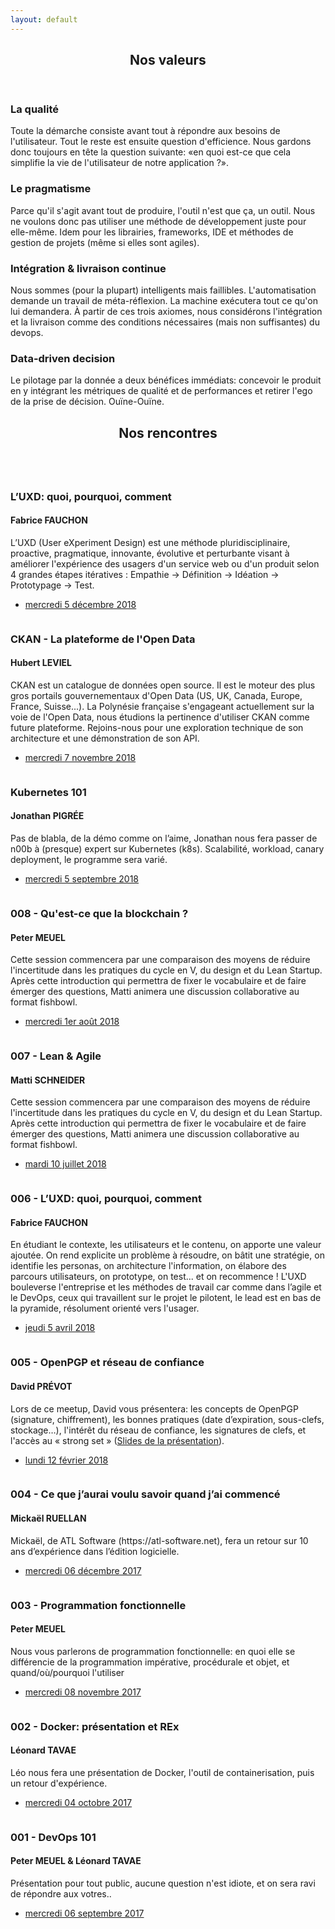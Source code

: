 ```yaml
---
layout: default
---
```


<!-- Section -->
<section>
  <header class="major">
    <h2>Nos valeurs</h2>
  </header>
  <div class="features">
    <article>
      <span class="icon fa-diamond"></span>
      <div class="content">
        <h3>La qualité</h3>
        <p>Toute la démarche consiste avant tout à répondre aux besoins de l'utilisateur. Tout le reste est ensuite question d'efficience. Nous gardons donc toujours en tête la question suivante: «en quoi est-ce que cela simplifie la vie de l'utilisateur de notre application ?».</p>
      </div>
    </article>
    <article>
      <span class="icon fa-paper-plane"></span>
      <div class="content">
        <h3>Le pragmatisme</h3>
        <p>Parce qu'il s'agit avant tout de produire, l'outil n'est que ça, un outil. Nous ne voulons donc pas utiliser une méthode de développement juste pour elle-même. Idem pour les librairies, frameworks, IDE et méthodes de gestion de projets (même si elles sont agiles).</p>
      </div>
    </article>
    <article>
      <span class="icon fa-rocket"></span>
      <div class="content">
        <h3>Intégration & livraison continue</h3>
        <p>Nous sommes (pour la plupart) intelligents mais faillibles. L'automatisation demande un travail de méta-réflexion. La machine exécutera tout ce qu'on lui demandera. À partir de ces trois axiomes, nous considérons l'intégration et la livraison comme des conditions nécessaires (mais non suffisantes) du devops.</p>
      </div>
    </article>
    <article>
      <span class="icon fa-signal"></span>
      <div class="content">
        <h3>Data-driven decision</h3>
        <p>Le pilotage par la donnée a deux bénéfices immédiats: concevoir le produit en y intégrant les métriques de qualité et de performances et retirer l'ego de la prise de décision. Ouïne-Ouïne.</p>
      </div>
    </article>
  </div>
</section>

<!-- Section -->
<section>
  <header class="major">
    <h2>Nos rencontres</h2>
  </header>
  <div class="posts">
    <article>
      <a href="https://www.meetup.com/fr-FR/TahitiDevOps/events/254659117/" class="image"><img src="assets/images/pic02.jpg" alt="" /></a>
      <h3>L’UXD: quoi, pourquoi, comment</h3>
      <h4>Fabrice FAUCHON</h4>
      <p>
          L’UXD (User eXperiment Design) est une méthode pluridisciplinaire, proactive, pragmatique, innovante, évolutive et perturbante visant à améliorer l'expérience des usagers d'un service web ou d'un produit selon 4 grandes étapes itératives : Empathie -> Définition -> Idéation -> Prototypage -> Test.
      </p>
      <ul class="actions">
        <li><a href="https://www.meetup.com/fr-FR/TahitiDevOps/events/254659117/" class="button">mercredi 5 décembre 2018</a></li>
      </ul>
    </article>
    <article>
      <a href="https://www.meetup.com/fr-FR/TahitiDevOps/events/254654895/" class="image"><img src="assets/images/pic01.jpg" alt="" /></a>
      <h3>CKAN - La plateforme de l'Open Data</h3>
      <h4>Hubert LEVIEL</h4>
      <p>
          CKAN est un catalogue de données open source. Il est le moteur des plus gros portails gouvernementaux d'Open Data (US, UK, Canada, Europe, France, Suisse...).
          La Polynésie française s'engageant actuellement sur la voie de l'Open Data, nous étudions la pertinence d'utiliser CKAN comme future plateforme.
          Rejoins-nous pour une exploration technique de son architecture et une démonstration de son API.
      </p>
      <ul class="actions">
        <li><a href="https://www.meetup.com/fr-FR/TahitiDevOps/events/254654895/" class="button">mercredi 7 novembre 2018</a></li>
      </ul>
    </article>
    <article>
      <a href="https://www.meetup.com/fr-FR/TahitiDevOps/events/253868192/" class="image"><img src="assets/images/pic04.jpg" alt="" /></a>
      <h3>Kubernetes 101</h3>
      <h4>Jonathan PIGRÉE</h4>
      <p>
          Pas de blabla, de la démo comme on l’aime, Jonathan nous fera passer de n00b à (presque) expert sur Kubernetes (k8s).
          Scalabilité, workload, canary deployment, le programme sera varié.</p>
      <ul class="actions">
        <li><a href="https://www.meetup.com/fr-FR/TahitiDevOps/events/253868192/" class="button">mercredi 5 septembre 2018</a></li>
      </ul>
    </article>
    <article>
      <a href="https://www.meetup.com/fr-FR/TahitiDevOps/events/253082119/" class="image"><img src="assets/images/tdo_008.jpg" alt="" /></a>
      <h3>008 - Qu'est-ce que la blockchain ?</h3>
      <h4>Peter MEUEL</h4>
      <p>Cette session commencera par une comparaison des moyens de réduire l'incertitude dans les pratiques du cycle en V, du design et du Lean Startup. Après cette introduction qui permettra de fixer le vocabulaire et de faire émerger des questions, Matti animera une discussion collaborative au format fishbowl.</p>
      <ul class="actions">
        <li><a href="https://www.meetup.com/fr-FR/TahitiDevOps/events/253082119/" class="button">mercredi 1er août 2018</a></li>
      </ul>
    </article>
    <article>
      <a href="https://www.meetup.com/fr-FR/TahitiDevOps/events/252488402/" class="image"><img src="assets/images/tdo_007.png" alt="" /></a>
      <h3>007 - Lean & Agile</h3>
      <h4>Matti SCHNEIDER</h4>
      <p>Cette session commencera par une comparaison des moyens de réduire l'incertitude dans les pratiques du cycle en V, du design et du Lean Startup. Après cette introduction qui permettra de fixer le vocabulaire et de faire émerger des questions, Matti animera une discussion collaborative au format fishbowl.</p>
      <ul class="actions">
        <li><a href="https://www.meetup.com/fr-FR/TahitiDevOps/events/252488402/" class="button">mardi 10 juillet 2018</a></li>
      </ul>
    </article>
    <article>
      <a href="https://www.meetup.com/fr-FR/TahitiDevOps/events/248680227/" class="image"><img src="assets/images/pic04.jpg" alt="" /></a>
      <h3>006 - L’UXD: quoi, pourquoi, comment</h3>
      <h4>Fabrice FAUCHON</h4>
      <p>En étudiant le contexte, les utilisateurs et le contenu, on apporte une valeur ajoutée. On rend explicite un problème à résoudre, on bâtit une stratégie, on identifie les personas, on architecture l'information, on élabore des parcours utilisateurs, on prototype, on test... et on recommence ! L'UXD bouleverse l'entreprise et les méthodes de travail car comme dans l’agile et le DevOps, ceux qui travaillent sur le projet le pilotent, le lead est en bas de la pyramide, résolument orienté vers l'usager.</p>
      <ul class="actions">
        <li><a href="https://www.meetup.com/fr-FR/TahitiDevOps/events/248680227/" class="button">jeudi 5 avril 2018</a></li>
      </ul>
    </article>
    <article>
      <a href="https://www.meetup.com/fr-FR/TahitiDevOps/events/247046773/" class="image"><img src="assets/images/pic04.jpg" alt="" /></a>
      <h3>005 - OpenPGP et réseau de confiance</h3>
      <h4>David PRÉVOT</h4>
      <p>
        Lors de ce meetup, David vous présentera: les concepts de OpenPGP (signature, chiffrement), les bonnes pratiques (date d’expiration, sous-clefs, stockage…), l'intérêt du réseau de confiance, les signatures de clefs, et l'accès au « strong set » (<a href="http://www.devops.pf/assets/pdfs/tdo_005.pdf">Slides de la présentation</a>).
      </p>
      <ul class="actions">
        <li><a href="https://www.meetup.com/fr-FR/TahitiDevOps/events/247046773/" class="button">lundi 12 février 2018</a></li>
      </ul>
    </article>
    <article>
      <a href="https://www.meetup.com/fr-FR/TahitiDevOps/events/245369905/" class="image"><img src="assets/images/pic04.jpg" alt="" /></a>
      <h3>004 - Ce que j’aurai voulu savoir quand j’ai commencé</h3>
      <h4>Mickaël RUELLAN</h4>
      <p>
        Mickaël, de ATL Software (https://atl-software.net), fera un retour sur 10 ans d’expérience dans l’édition logicielle.
      </p>
      <ul class="actions">
        <li><a href="https://www.meetup.com/fr-FR/TahitiDevOps/events/245369905/" class="button">mercredi 06 décembre 2017</a></li>
      </ul>
    </article>
    <article>
      <a href="https://www.meetup.com/fr-FR/TahitiDevOps/events/244675100/" class="image"><img src="assets/images/pic03.jpg" alt="" /></a>
      <h3>003 - Programmation fonctionnelle</h3>
      <h4>Peter MEUEL</h4>
      <p>
        Nous vous parlerons de programmation fonctionnelle: 
        en quoi elle se différencie de la programmation impérative, procédurale et objet, 
        et quand/où/pourquoi l'utiliser
      </p>
      <ul class="actions">
        <li><a href="https://www.meetup.com/fr-FR/TahitiDevOps/events/244675100/" class="button">mercredi 08 novembre 2017</a></li>
      </ul>
    </article>
    <article>
      <a href="https://www.meetup.com/fr-FR/preview/TahitiDevOps/events/243268070" class="image"><img src="assets/images/pic02.jpg" alt="" /></a>
      <h3>002 - Docker: présentation et REx</h3>
      <h4>Léonard TAVAE</h4>
      <p>Léo nous fera une présentation de Docker, l'outil de containerisation, puis un retour d'expérience.</p>
      <ul class="actions">
        <li><a href="https://www.meetup.com/fr-FR/preview/TahitiDevOps/events/243268070" class="button">mercredi 04 octobre 2017</a></li>
      </ul>
    </article>
    <article>
      <a href="https://www.meetup.com/fr-FR/preview/TahitiDevOps/events/242980492" class="image"><img src="assets/images/pic01.jpg" alt="" /></a>
      <h3>001 - DevOps 101</h3>
      <h4>Peter MEUEL & Léonard TAVAE</h4>
      <p>Présentation pour tout public, aucune question n'est idiote, et on sera ravi de répondre aux votres..</p>
      <ul class="actions">
        <li><a href="https://www.meetup.com/fr-FR/preview/TahitiDevOps/events/242980492" class="button">mercredi 06 septembre 2017</a></li>
      </ul>
    </article>
  </div>
</section>
